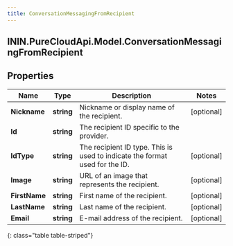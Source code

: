 ```yaml
---
title: ConversationMessagingFromRecipient
---
```

## ININ.PureCloudApi.Model.ConversationMessagingFromRecipient

## Properties

|Name | Type | Description | Notes|
|------------ | ------------- | ------------- | -------------|
| **Nickname** | **string** | Nickname or display name of the recipient. | [optional] |
| **Id** | **string** | The recipient ID specific to the provider. | |
| **IdType** | **string** | The recipient ID type. This is used to indicate the format used for the ID. | [optional] |
| **Image** | **string** | URL of an image that represents the recipient. | [optional] |
| **FirstName** | **string** | First name of the recipient. | [optional] |
| **LastName** | **string** | Last name of the recipient. | [optional] |
| **Email** | **string** | E-mail address of the recipient. | [optional] |
{: class="table table-striped"}


